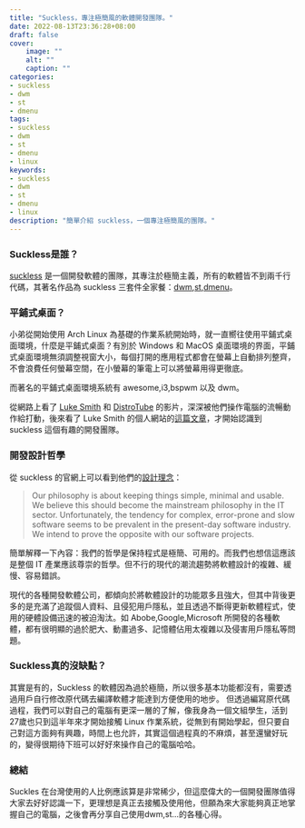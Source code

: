 ```yaml
---
title: "Suckless，專注極簡風的軟體開發團隊。"
date: 2022-08-13T23:36:28+08:00
draft: false
cover:
    image: ""
    alt: ""
    caption: ""
categories: 
- suckless
- dwm
- st
- dmenu
tags: 
- suckless
- dwm
- st
- dmenu
- linux
keywords:
- suckless
- dwm
- st
- dmenu
- linux
description: "簡單介紹 suckless，一個專注極簡風的團隊。"
---
```

### Suckless是誰？
[suckless](https://suckless.org/) 是一個開發軟體的團隊，其專注於極簡主義，所有的軟體皆不到兩千行代碼，其著名作品為 suckless 三套件全家餐：[dwm](https://dwm.suckless.org/),[st](https://st.suckless.org/),[dmenu](https://tools.suckless.org/dmenu/)。
### 平鋪式桌面？
小弟從開始使用 Arch Linux 為基礎的作業系統開始時，就一直嚮往使用平鋪式桌面環境，什麼是平鋪式桌面？有別於 Windows 和 MacOS 桌面環境的界面，平鋪式桌面環境無須調整視窗大小，每個打開的應用程式都會在螢幕上自動排列整齊，不會浪費任何螢幕空間，在小螢幕的筆電上可以將螢幕用得更徹底。

而著名的平鋪式桌面環境系統有 awesome,i3,bspwm 以及 dwm。

從網路上看了 [Luke Smith]() 和 [DistroTube]() 的影片，深深被他們操作電腦的流暢動作給打動，後來看了 Luke Smith 的個人網站的[這篇文章]()，才開始認識到 suckless 這個有趣的開發團隊。

### 開發設計哲學
從 suckless 的官網上可以看到他們的[設計理念](https://suckless.org/philosophy/)：
>  Our philosophy is about keeping things simple, minimal and usable. We believe this should become the mainstream philosophy in the IT sector. Unfortunately, the tendency for complex, error-prone and slow software seems to be prevalent in the present-day software industry. We intend to prove the opposite with our software projects.

簡單解釋一下內容：我們的哲學是保持程式是極簡、可用的。而我們也想信這應該是整個 IT 產業應該尊崇的哲學。但不行的現代的潮流趨勢將軟體設計的複雜、緩慢、容易錯誤。

現代的各種開發軟體公司，都傾向於將軟體設計的功能眾多且強大，但其中背後更多的是充滿了追蹤個人資料、且侵犯用戶隱私，並且透過不斷得更新軟體程式，使用的硬體設備迅速的被迫淘汰。如 Abobe,Google,Microsoft 所開發的各種軟體，都有很明顯的過於肥大、動畫過多、記憶體佔用太複雜以及侵害用戶隱私等問題。

### Suckless真的沒缺點？
其實是有的，Suckless 的軟體因為過於極簡，所以很多基本功能都沒有，需要透過用戶自行修改原代碼去編譯軟體才能達到方便使用的地步。
但透過編寫原代碼過程，我們可以對自己的電腦有更深一層的了解，像我身為一個文組學生，活到27歲也只到這半年來才開始接觸 Linux 作業系統，從無到有開始學起，但只要自己對這方面夠有興趣，時間上也允許，其實這個過程真的不麻煩，甚至還蠻好玩的，變得很期待下班可以好好來操作自己的電腦哈哈。

### 總結
Suckles 在台灣使用的人比例應該算是非常稀少，但這麼偉大的一個開發團隊值得大家去好好認識一下，更理想是真正去接觸及使用他，但願為來大家能夠真正地掌握自己的電腦，之後會再分享自己使用dwm,st…的各種心得。